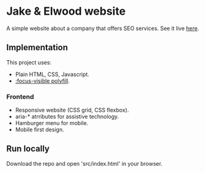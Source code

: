 # Jake & Elwood website

A simple website about a company that offers SEO services. See it live [here](https://tasxatzial.github.io/jake-elwood-website).

## Implementation

This project uses:

* Plain HTML, CSS, Javascript.
* [:focus-visible polyfill](https://github.com/WICG/focus-visible).

### Frontend

* Responsive website (CSS grid, CSS flexbox).
* aria-* atrributes for assistive technology.
* Hamburger menu for mobile.
* Mobile first design.

## Run locally

Download the repo and open 'src/index.html' in your browser.
